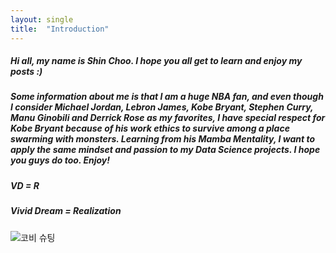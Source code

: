 ```yaml
---
layout: single
title:  "Introduction"
---
```


##### Hi all, my name is Shin Choo. I hope you all get to learn and enjoy my posts :)
##### Some information about me is that I am a huge NBA fan, and even though I consider Michael Jordan, Lebron James, Kobe Bryant, Stephen Curry, Manu Ginobili and Derrick Rose as my favorites, I have special respect for Kobe Bryant because of his work ethics to survive among a place swarming with monsters. Learning from his Mamba Mentality, I want to apply the same mindset and passion to my Data Science projects. I hope you guys do too. Enjoy!

##### VD = R
##### Vivid Dream = Realization

![코비 슈팅](https://github.com/user-attachments/assets/f77cb1f4-496d-4d19-b051-6b7ddac7c22f)
